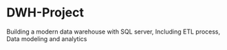 # DWH-Project
Building a modern data warehouse with SQL server, Including ETL process, Data modeling and analytics
